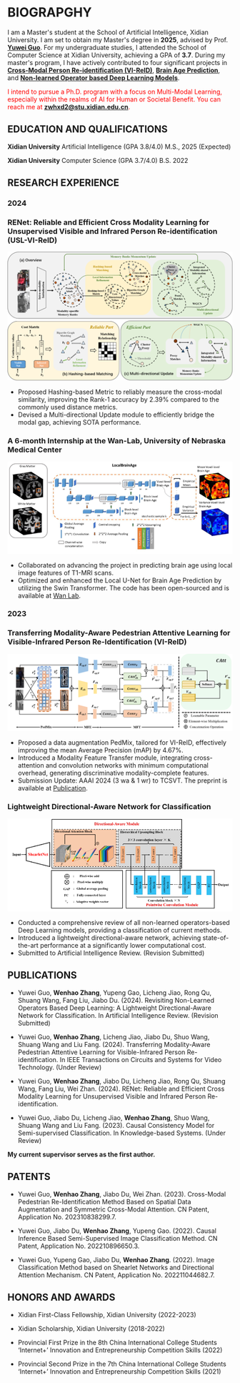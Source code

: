 # BIOGRAPGHY

I am a Master's student at the School of Artificial Intelligence, Xidian University. I am set to obtain my Master's degree in **2025**, advised by Prof. **[Yuwei Guo](https://scholar.google.com/citations?user=DR-GIokAAAAJ&hl=en)**. For my undergraduate studies, I attended the School of Computer Science at Xidian University, achieving a GPA of **3.7**. During my master's program, I have actively contributed to four significant projects in **[Cross-Modal Person Re-identification (VI-ReID)](#renet-reliable-and-efficient-cross-modality-learning-for-unsupervised-visible-and-infrared-person-re-identification-usl-vi-reid)**, **[Brain Age Prediction](#a-6-month-internship-at-the-wan-lab-university-of-nebraska-medical-center)**, and **[Non-learned Operator based Deep Learning Models](#lightweight-directional-aware-network-for-classification)**. 

<span style="color:red;">I intend to pursue a Ph.D. program with a focus on Multi-Modal Learning, especially within the realms of AI for Human or Societal Benefit. You can reach me at <strong><span style="color:red;">zwhxd2@stu.xidian.edu.cn</span></strong>.</span>






## EDUCATION AND QUALIFICATIONS

**Xidian University**    Artificial Intelligence (GPA 3.8/4.0)    M.S., 2025 (Expected)

**Xidian University**    Computer Science        (GPA 3.7/4.0)    B.S. 2022  

## RESEARCH EXPERIENCE

### 2024

### RENet: Reliable and Efficient Cross Modality Learning for Unsupervised Visible and Infrared Person Re-identification (USL-VI-ReID)
 ![renet](imgs/Renet.png)
- Proposed Hashing-based Metric to reliably measure the cross-modal similarity, improving the Rank-1 accuracy by 2.39% compared to the commonly used distance metrics.
- Devised a Multi-directional Update module to efficiently bridge the modal gap, achieving SOTA performance.


### A 6-month Internship at the Wan-Lab, University of Nebraska Medical Center
![6-mon](imgs/6-mons.png) 
- Collaborated on advancing the project in predicting brain age using local image features of T1-MRI scans.
- Optimized and enhanced the Local U-Net for Brain Age Prediction by utilizing the Swin Transformer. The code has been open-sourced and is available at [Wan Lab](https://github.com/wan-mlab/Swin-U-NET).



### 2023

### Transferring Modality-Aware Pedestrian Attentive Learning for Visible-Infrared Person Re-Identification (VI-ReID)
![tran](imgs/tran.png)
- Proposed a data augmentation PedMix, tailored for VI-ReID, effectively improving the mean Average Precision (mAP) by 4.67%.
- Introduced a Modality Feature Transfer module, integrating cross-attention and convolution networks with minimum computational overhead, generating discriminative modality-complete features.
- Submission Update: AAAI 2024 (3 wa & 1 wr) to TCSVT. The preprint is available at [Publication](https://arxiv.org/abs/2312.07021).

### Lightweight Directional-Aware Network for Classification
 ![ldan](imgs/ldan.png)
- Conducted a comprehensive review of all non-learned operators-based Deep Learning models, providing a classification of current methods.
- Introduced a lightweight directional-aware network, achieving state-of-the-art performance at a significantly lower computational cost.
- Submitted to Artificial Intelligence Review. (Revision Submitted)

## PUBLICATIONS

- Yuwei Guo, **Wenhao Zhang**, Yupeng Gao, Licheng Jiao, Rong Qu, Shuang Wang, Fang Liu, Jiabo Du. (2024). Revisiting Non-Learned Operators Based Deep Learning: A Lightweight Directional-Aware Network for Classification. In Artificial Intelligence Review. (Revision Submitted)
  
- Yuwei Guo, **Wenhao Zhang**, Licheng Jiao, Jiabo Du, Shuo Wang, Shuang Wang and Liu Fang. (2024). Transferring Modality-Aware Pedestrian Attentive Learning for Visible-Infrared Person Re-identification. In IEEE Transactions on Circuits and Systems for Video Technology. (Under Review)
  
- Yuwei Guo, **Wenhao Zhang**, Jiabo Du, Licheng Jiao, Rong Qu, Shuang Wang, Fang Liu, Wei Zhan. (2024). RENet: Reliable and Efficient Cross Modality Learning for Unsupervised Visible and Infrared Person Re-identification.
  
- Yuwei Guo, Jiabo Du, Licheng Jiao, **Wenhao Zhang**, Shuo Wang, Shuang Wang and Liu Fang. (2023). Causal Consistency Model for Semi-supervised Classification. In Knowledge-based Systems. (Under Review)

**My current supervisor serves as the first author.**

## PATENTS

- Yuwei Guo, **Wenhao Zhang**, Jiabo Du, Wei Zhan. (2023). Cross-Modal Pedestrian Re-Identification Method Based on Spatial Data Augmentation and Symmetric Cross-Modal Attention. CN Patent, Application No. 202310838299.7.
  
- Yuwei Guo, Jiabo Du, **Wenhao Zhang**, Yupeng Gao. (2022). Causal Inference Based Semi-Supervised Image Classification Method. CN Patent, Application No. 202210896650.3.
  
- Yuwei Guo, Yupeng Gao, Jiabo Du, **Wenhao Zhang**. (2022). Image Classification Method based on Shearlet Networks and Directional Attention Mechanism. CN Patent, Application No. 202211044682.7.

## HONORS AND AWARDS
- Xidian First-Class Fellowship, Xidian University (2022-2023)
  
- Xidian Scholarship, Xidian University (2018-2022)
  
- Provincial First Prize in the 8th China International College Students ‘Internet+’ Innovation and Entrepreneurship Competition Skills (2022)
  
- Provincial Second Prize in the 7th China International College Students ‘Internet+’ Innovation and Entrepreneurship Competition Skills (2021)
